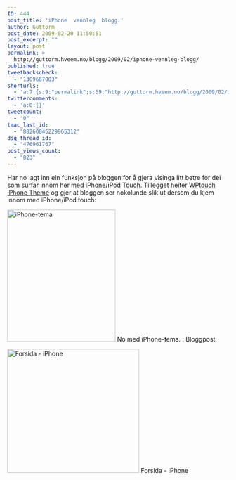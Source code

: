 ```yaml
---
ID: 444
post_title: 'iPhone  vennleg  blogg.'
author: Guttorm
post_date: 2009-02-20 11:50:51
post_excerpt: ""
layout: post
permalink: >
  http://guttorm.hveem.no/blogg/2009/02/iphone-vennleg-blogg/
published: true
tweetbackscheck:
  - "1309667003"
shorturls:
  - 'a:7:{s:9:"permalink";s:59:"http://guttorm.hveem.no/blogg/2009/02/iphone-vennleg-blogg/";s:7:"tinyurl";s:25:"http://tinyurl.com/ddgg9p";s:4:"isgd";s:17:"http://is.gd/kkGS";s:5:"bitly";s:19:"http://bit.ly/nOTM7";s:5:"snipr";s:22:"http://snipr.com/ccvr8";s:5:"snurl";s:22:"http://snurl.com/ccvr8";s:7:"snipurl";s:24:"http://snipurl.com/ccvr8";}'
twittercomments:
  - 'a:0:{}'
tweetcount:
  - "0"
tmac_last_id:
  - "88260845229965312"
dsq_thread_id:
  - "476961767"
post_views_count:
  - "823"
---
```

Har no lagt inn ein funksjon på bloggen for å gjera visinga litt betre for dei som surfar innom her med iPhone/iPod Touch. Tillegget heiter <a href="http://www.bravenewcode.com/wptouch/" target="_blank">WPtouch iPhone Theme</a> og gjer at bloggen ser nokolunde slik ut dersom du kjem innom med iPhone/iPod touch:

<a href="http://guttorm.hveem.no/blogg/wp-content/uploads/2009/02/2009-02-20_111627.png"><img class="size-medium wp-image-445" title="2009-02-20_111627" src="http://guttorm.hveem.no/blogg/wp-content/uploads/2009/02/2009-02-20_111627-246x300.png" alt="iPhone-tema" width="246" height="300" /></a>
No med iPhone-tema. : Bloggpost

<a href="http://guttorm.hveem.no/blogg/wp-content/uploads/2009/02/2009-02-20_122530.png"><img class="size-medium wp-image-448" title="2009-02-20_122530" src="http://guttorm.hveem.no/blogg/wp-content/uploads/2009/02/2009-02-20_122530-300x282.png" alt="Forsida - iPhone" width="300" height="282" /></a>
Forsida - iPhone
